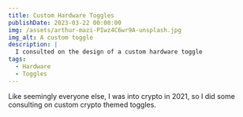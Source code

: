 ```yaml
---
title: Custom Hardware Toggles
publishDate: 2023-03-22 00:00:00
img: /assets/arthur-mazi-PIwz4C6wr9A-unsplash.jpg
img_alt: A custom toggle
description: |
  I consulted on the design of a custom hardware toggle
tags:
  - Hardware
  - Toggles
---
```


Like seemingly everyone else, I was into crypto in 2021, so I did some consulting on custom crypto themed toggles.
